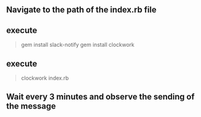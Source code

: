 ## Navigate to the path of the index.rb file

## execute
> gem install slack-notify
> gem install clockwork

## execute

> clockwork index.rb

## Wait every 3 minutes and observe the sending of the message